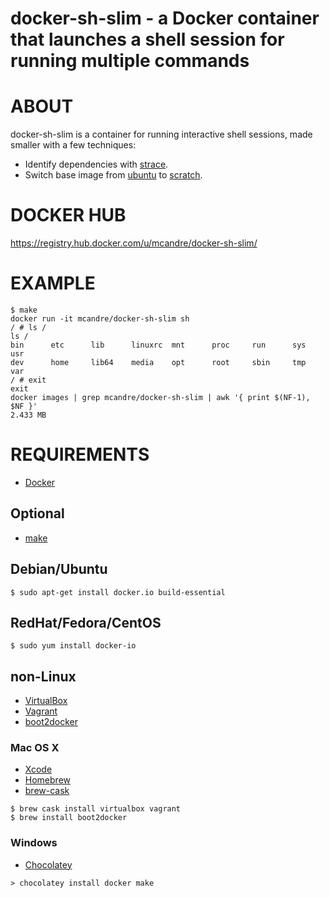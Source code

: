 # docker-sh-slim - a Docker container that launches a shell session for running multiple commands

# ABOUT

docker-sh-slim is a container for running interactive shell sessions, made smaller with a few techniques:

* Identify dependencies with [strace](http://sourceforge.net/projects/strace/).
* Switch base image from [ubuntu](https://registry.hub.docker.com/_/ubuntu/) to [scratch](https://docs.docker.com/articles/baseimages/#creating-a-simple-base-image-using-scratch).

# DOCKER HUB

https://registry.hub.docker.com/u/mcandre/docker-sh-slim/

# EXAMPLE

```
$ make
docker run -it mcandre/docker-sh-slim sh
/ # ls /
ls /
bin      etc      lib      linuxrc  mnt      proc     run      sys      usr
dev      home     lib64    media    opt      root     sbin     tmp      var
/ # exit
exit
docker images | grep mcandre/docker-sh-slim | awk '{ print $(NF-1), $NF }'
2.433 MB
```

# REQUIREMENTS

* [Docker](https://www.docker.com/)

## Optional

* [make](http://www.gnu.org/software/make/)

## Debian/Ubuntu

```
$ sudo apt-get install docker.io build-essential
```

## RedHat/Fedora/CentOS

```
$ sudo yum install docker-io
```

## non-Linux

* [VirtualBox](https://www.virtualbox.org/)
* [Vagrant](https://www.vagrantup.com/)
* [boot2docker](http://boot2docker.io/)

### Mac OS X

* [Xcode](http://itunes.apple.com/us/app/xcode/id497799835?ls=1&mt=12)
* [Homebrew](http://brew.sh/)
* [brew-cask](http://caskroom.io/)

```
$ brew cask install virtualbox vagrant
$ brew install boot2docker
```

### Windows

* [Chocolatey](https://chocolatey.org/)

```
> chocolatey install docker make
```
